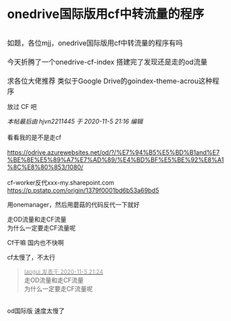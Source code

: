 # onedrive国际版用cf中转流量的程序


<br />
<font size="3">如题，各位mjj，onedrive国际版用cf中转流量的程序有吗<br />
<br />
今天折腾了一个onedrive-cf-index 搭建完了发现还是走的od流量 <br />
<br />
求各位大佬推荐 类似于Google Drive的goindex-theme-acrou这种程序</font>

放过 CF 吧<img src="static/image/smiley/yct/022.gif" smilieid="42" border="0" alt="" />

<i class="pstatus"> 本帖最后由 hjvn2211445 于 2020-11-5 21:16 编辑 </i><br />
<br />
看看我的是不是走cf<img src="static/image/smiley/default/lol.gif" smilieid="12" border="0" alt="" /><img src="static/image/smiley/default/lol.gif" smilieid="12" border="0" alt="" /><img src="static/image/smiley/default/lol.gif" smilieid="12" border="0" alt="" /><br />
<br />
https://odrive.azurewebsites.net/od/?/%E7%94%B5%E5%BD%B1and%E7%BE%8E%E5%89%A7%E7%AD%89/%E4%BD%BF%E5%BE%92%E8%A1%8C%E8%80%853/1080/<br />
<br />
cf-worker反代xxx-my.sharepoint.com<br />
https://p.pstatp.com/origin/1379f0001bd6b53a69bd5<img id="aimg_lh3c8" onclick="zoom(this, this.src, 0, 0, 0)" class="zoom" src="https://cdn.jsdelivr.net/gh/hishis/forum-master/public/images/patch.gif" onmouseover="img_onmouseoverfunc(this)" onload="thumbImg(this)" border="0" alt="" />

用onemanager，然后用蘑菇的代码反代一下就好

走OD流量和走CF流量<br />
为什么一定要走CF流量呢

Cf干嘛 国内也不快啊

cf太慢了，不太行

<div class="quote"><blockquote><font size="2"><a href="https://www.hostloc.com/forum.php?mod=redirect&amp;goto=findpost&amp;pid=9408817&amp;ptid=762967" target="_blank"><font color="#999999">laogui 发表于 2020-11-5 21:24</font></a></font><br />
走OD流量和走CF流量<br />
为什么一定要走CF流量呢</blockquote></div><br />
od国际版 速度太慢了
